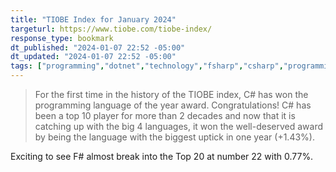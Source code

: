```yaml
---
title: "TIOBE Index for January 2024"
targeturl: https://www.tiobe.com/tiobe-index/
response_type: bookmark
dt_published: "2024-01-07 22:52 -05:00"
dt_updated: "2024-01-07 22:52 -05:00"
tags: ["programming","dotnet","technology","fsharp","csharp","programminglanguages"]
---
```


> For the first time in the history of the TIOBE index, C# has won the programming language of the year award. Congratulations! C# has been a top 10 player for more than 2 decades and now that it is catching up with the big 4 languages, it won the well-deserved award by being the language with the biggest uptick in one year (+1.43%). 

Exciting to see F# almost break into the Top 20 at number 22 with 0.77%. 